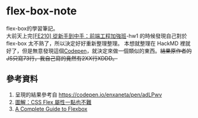 # flex-box-note
flex-box的學習筆記。
<br>
大前天上完[[FE210] 從新手到中手：前端工程加強班](https://lidemy.com/courses/frontend-intermediate-course/lectures/2865485)-hw1 的時候發現自己對於 flex-box 太不熟了，所以決定好好重新整理整理。
本想就整理在 HackMD 裡就好了，但是無意發現這個[Codepen](https://codepen.io/enxaneta/pen/adLPwv)，就決定來做一個類似的東西。~~結果原作者的JS只寫73行，我自己寫的竟然有2XX行XDDD。~~
## 參考資料
1. 呈現的結果參考自 https://codepen.io/enxaneta/pen/adLPwv
2. [圖解：CSS Flex 屬性一點也不難](https://wcc723.github.io/css/2017/07/21/css-flex/#align-content)
3. [A Complete Guide to Flexbox](https://css-tricks.com/snippets/css/a-guide-to-flexbox/#background)
